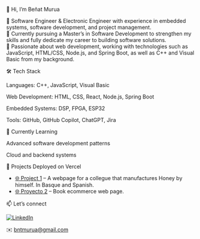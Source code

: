 👋 Hi, I’m Beñat Murua

🔹 Software Engineer & Electronic Engineer with experience in embedded systems, software development, and project management.  
🔹 Currently pursuing a Master’s in Software Development to strengthen my skills and fully dedicate my career to building software solutions.  
🔹 Passionate about web development, working with technologies such as JavaScript, HTML/CSS, Node.js, and Spring Boot, as well as C++ and Visual Basic from my background.  

🛠️ Tech Stack

Languages: C++, JavaScript, Visual Basic  

Web Development: HTML, CSS, React, Node.js, Spring Boot  

Embedded Systems: DSP, FPGA, ESP32  

Tools: GitHub, GitHub Copilot, ChatGPT, Jira  

🌱 Currently Learning

Advanced software development patterns  

Cloud and backend systems  

🚀 Projects Deployed on Vercel

- [🌐 Project 1](https://erlea-erle.vercel.app/) – A webpage for a collegue that manufactures Honey by himself. In Basque and Spanish.
- [🌐 Proyecto 2](https://relatos-de-papel-unir-two.vercel.app/) – Book ecommerce web page. 

📫 Let’s connect

[![LinkedIn](https://img.shields.io/badge/LinkedIn-blue?style=for-the-badge&logo=linkedin&logoColor=white)](https://linkedin.com/in/benat-murua)  

✉️ bntmurua@gmail.com
